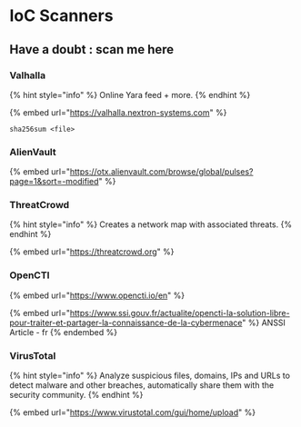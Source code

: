 # IoC Scanners

## Have a doubt : scan me here

### Valhalla

{% hint style="info" %}
Online Yara feed + more.
{% endhint %}

{% embed url="https://valhalla.nextron-systems.com" %}

`sha256sum <file>`&#x20;

### AlienVault

{% embed url="https://otx.alienvault.com/browse/global/pulses?page=1&sort=-modified" %}

### ThreatCrowd

{% hint style="info" %}
Creates a network map with associated threats.
{% endhint %}

{% embed url="https://threatcrowd.org" %}

### OpenCTI

{% embed url="https://www.opencti.io/en" %}

{% embed url="https://www.ssi.gouv.fr/actualite/opencti-la-solution-libre-pour-traiter-et-partager-la-connaissance-de-la-cybermenace" %}
ANSSI Article - fr
{% endembed %}

### VirusTotal

{% hint style="info" %}
Analyze suspicious files, domains, IPs and URLs to detect malware and other breaches, automatically share them with the security community.
{% endhint %}

{% embed url="https://www.virustotal.com/gui/home/upload" %}

